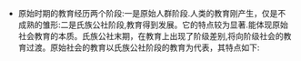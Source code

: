 - 原始时期的教育经历两个阶段:一是原始人群阶段.人类的教育刚产生，仅是不成熟的雏形:二是氏族公社阶段,教育得到发展。它的特点较为显著.能体现原始社会教育的本质。氏族公社末期，在教育上出现了阶级差别,将向阶级社会的教育过渡。原始社会的教育以氏族公社阶段的教育为代表，其特点如下: